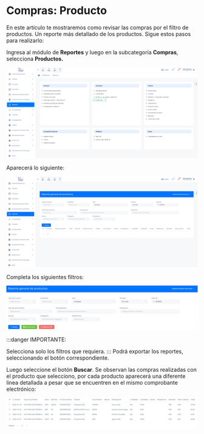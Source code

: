 # Compras: Producto

En este artículo te mostraremos como revisar las compras por el filtro de productos. Un reporte más detallado de los productos. Sigue estos pasos para realizarlo:

Ingresa al módulo de **Reportes** y luego en la subcategoría **Compras**, selecciona **Productos.**

![Alt text](img/Compras_productos_01.jpg)

Aparecerá lo siguiente:

![Alt text](img/Compras_productos_02.jpg)

Completa los siguientes filtros:

![Alt text](img/Compras_productos_03.jpg)

:::danger IMPORTANTE:

Selecciona solo los filtros que requiera.
:::
Podrá exportar los reportes, seleccionando el botón correspondiente.

Luego seleccione el botón **Buscar**. Se observan las compras realizadas con el producto que selecciono, por cada producto aparecerá una diferente linea detallada a pesar que se encuentren en el mismo comprobante electrónico:

![Alt text](img/Compras_productos_04.jpg)
